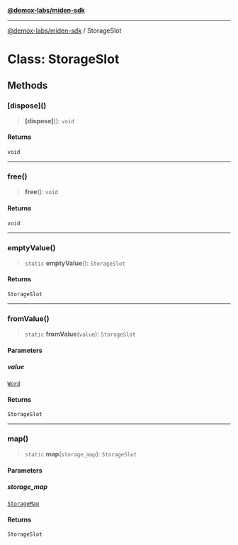 [**@demox-labs/miden-sdk**](../README.md)

***

[@demox-labs/miden-sdk](../README.md) / StorageSlot

# Class: StorageSlot

## Methods

### \[dispose\]()

> **\[dispose\]**(): `void`

#### Returns

`void`

***

### free()

> **free**(): `void`

#### Returns

`void`

***

### emptyValue()

> `static` **emptyValue**(): `StorageSlot`

#### Returns

`StorageSlot`

***

### fromValue()

> `static` **fromValue**(`value`): `StorageSlot`

#### Parameters

##### value

[`Word`](Word.md)

#### Returns

`StorageSlot`

***

### map()

> `static` **map**(`storage_map`): `StorageSlot`

#### Parameters

##### storage\_map

[`StorageMap`](StorageMap.md)

#### Returns

`StorageSlot`
